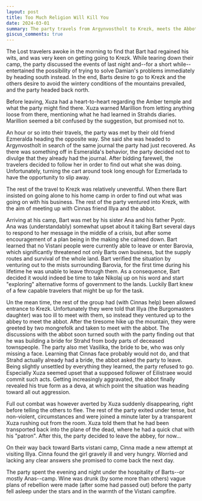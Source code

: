 ```yaml
---
layout: post
title: Too Much Religion Will Kill You
date: 2024-03-01
summary: The party travels from Argynvostholt to Krezk, meets the Abbot and spends the night at Barts home.
giscus_comments: true
---
```


The Lost travelers awoke in the morning to find that Bart had regained his wits, and was very keen on getting going to
Krezk. While tearing down their camp, the party discussed the events of last night and--for a short while--entertained
the possibility of trying to solve Damian's problems immediately by heading south instead. In the end, Barts desire
to go to Krezk and the others desire to avoid the wintery conditions of the mountains prevailed, and the party headed back north.

Before leaving, Xuza had a heart-to-heart regarding the Amber temple and what the party might find there. Xuza warned
Marillion from letting anything loose from there, mentioning what he had learned in Strahds diaries. Marillion seemed
a bit confused by the suggestion, but promised not to.

An hour or so into their travels, the party was met by their old friend Ezmeralda heading the opposite way. She said she
was headed to Argynvostholt in search of the same journal the party had just recovered. As there was something off
in Esmeralda's behavior, the party decided not to divulge that they already had the journal. After bidding farewell, the
travelers decided to follow her in order to find out what she was doing. Unfortunately, turning the cart around
took long enough for Ezmerlada to have the opportunity to slip away.

The rest of the travel to Krezk was relatively uneventful. When there Bart insisted on going alone to his home camp in order to find out
what was going on with his business. The rest of the party ventured into Krezk, with the aim of meeting up with Cinnas friend Illya and the abbot.

Arriving at his camp, Bart was met by his sister Ana and his father Pyotr. Ana was (understandably) somewhat upset
about it taking Bart several days to respond to her message in the middle of a crisis, but after some encouragement of a plan being in
the making she calmed down. Bart learned that no Vistani people were currently able to leave or enter Barovia, which
significantly threatened not only Barts own business, but the supply routes and survival of the whole land.
Bart verified the situation by venturing out to the mists surrounding Barovia, for the first time during his lifetime he was unable to
leave through them. As a consequence, Bart decided it would indeed be time to take Nikolaj up on his word and start "exploring" alternative
forms of government to the lands. Luckily Bart knew of a few capable travelers that might be up for the task.

Un the mean time, the rest of the group had (with Cinnas help) been allowed entrance to Krezk. Unfortunately they were told that Illya (the Burgomasters daughter) was too ill to meet with them, so instead they ventured up to the abbey to meet the abbot.
After the tiresome hike up the mountain, they were greeted by two mongrefolk and taken to meet with the abbot.
The discussions with the abbot soon turned south with the party finding out that he was building a bride for Strahd
from body parts of deceased townspeople. The party also met Vasilika, the bride to be, who was only missing a face.
Learning that Cinnas face probably would not do, and that Strahd actually already had a bride, the
abbot asked the party to leave. Being slightly unsettled by everything they learned, the party refused to go. Especially Xuza seemed
upset that a supposed follower of Eilistraee would commit such acts. Getting increasingly aggravated, the abbot finally
revealed his true form as a deva, at which point the situation was heading toward all out aggression.

Full out combat was however averted by Xuza suddenly disappearing, right before telling the others to flee.
The rest of the party exited under tense, but non-violent, circumstances and were joined a minute later by a transparent Xuza rushing out
from the room. Xuza told them that he had been transported back into the plane of the dead, where he had a quick chat with his "patron".
After this, the party decided to leave the abbey, for now...

On their way back toward Barts vistani camp, Cinna made a new attempt at visiting Illya. Cinna found the girl gravely ill
and very hungry. Worried and lacking any clear answers she promised to come back the next day.

The party spent the evening and night under the hospitality of Barts--or mostly Anas--camp. Wine was drunk (by some more than others)
vague plans of rebellion were made (after some had passed out) before the party fell asleep under the stars and in the warmth
of the Vistani campfire.
